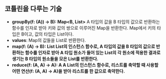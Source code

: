 코틀린을 다루는 기술
---

- **groupBy(f: (A)) -> B): Map<B, List<A>>** A 타입의 값을 B 타입의 값으로 반환하는 함수를 인자로 받아 키와 값의 쌍으로 이루어진 Map을 반환한다. Map에서 키의 
  타입은 
  B이고, 값의 타입은 List<A>이다.
- **values**: Map의 값들을 List로 반환한다.
- **map(f: (A) -> B): List<B>** List의 인스턴스 함수로, A 타입의 값을 B 타입의 값으로 반환하는 함수를 인자로 받아 A 타입 원소가 들어 있는 List의 각 원소에 적용한 
  결과로 생기는 B 타입의 원소들을 모은 List를 반환한다.
- **reduce(f: (A, A) -> A): A** A List의 인스턴스 함수로, 리스트를 축약할 때 사용할 어떤 연산(f: (A, A) -> A)을 받아 리스트를 한 값으로 축약한다.

